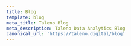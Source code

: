 ```yaml
---
title: Blog
template: blog
meta_title: Taleno Blog
meta_description: Taleno Data Analytics Blog
canonical_url: 'https://taleno.digital/blog'
---
```

